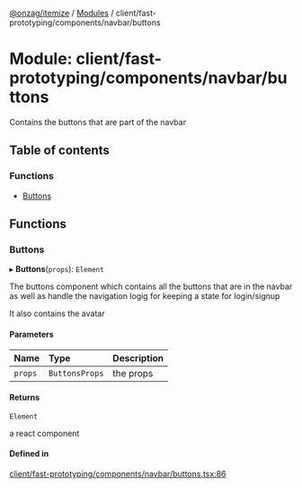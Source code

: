 [@onzag/itemize](../README.md) / [Modules](../modules.md) / client/fast-prototyping/components/navbar/buttons

# Module: client/fast-prototyping/components/navbar/buttons

Contains the buttons that are part of the navbar

## Table of contents

### Functions

- [Buttons](client_fast_prototyping_components_navbar_buttons.md#buttons)

## Functions

### Buttons

▸ **Buttons**(`props`): `Element`

The buttons component which contains all the buttons that are in the navbar as well
as handle the navigation logig for keeping a state for login/signup

It also contains the avatar

#### Parameters

| Name | Type | Description |
| :------ | :------ | :------ |
| `props` | `ButtonsProps` | the props |

#### Returns

`Element`

a react component

#### Defined in

[client/fast-prototyping/components/navbar/buttons.tsx:86](https://github.com/onzag/itemize/blob/a24376ed/client/fast-prototyping/components/navbar/buttons.tsx#L86)
